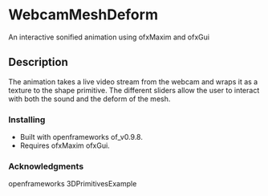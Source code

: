 # WebcamMeshDeform

An interactive sonified animation using ofxMaxim and ofxGui

## Description

The animation takes a live video stream from the webcam and wraps it as a texture to the shape primitive. The different sliders allow the user to interact with both the sound and the deform of the mesh.

### Installing

- Built with openframeworks of_v0.9.8.
- Requires ofxMaxim ofxGui.

### Acknowledgments
openframeworks 3DPrimitivesExample
